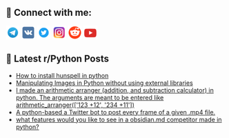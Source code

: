 ## 🔎 Connect with me:
[<img src="https://github.com/bullbesh/bullbesh/blob/main/images/Telegram.png" width="32" height="32" />](https://t.me/bullbesh)
[<img src="https://github.com/bullbesh/bullbesh/blob/main/images/VK.png" width="32" height="32" />](https://vk.com/bullbesh)
[<img src="https://github.com/bullbesh/bullbesh/blob/main/images/Twitter.png" width="32" height="32" />](https://twitter.com/bullbesh1)
[<img src="https://github.com/bullbesh/bullbesh/blob/main/images/Instagram.png" width="32" height="32" />](https://www.instagram.com/bullbesh)
[<img src="https://github.com/bullbesh/bullbesh/blob/main/images/Reddit.png" width="32" height="32" />](https://www.reddit.com/user/bullbesh)
[<img src="https://github.com/bullbesh/bullbesh/blob/main/images/YouTube.png" width="32" height="32" />](https://www.youtube.com/channel/UCtfjRs6uzgq5mfm8S06WTcg)

## 📕 Latest r/Python Posts
<!-- BLOG-POST-LIST:START -->
- [How to install hunspell in python](https://www.reddit.com/r/Python/comments/y42kxf/how_to_install_hunspell_in_python/)
- [Manipulating Images in Python without using external libraries](https://www.reddit.com/r/Python/comments/y40u19/manipulating_images_in_python_without_using/)
- [I made an arithmetic arranger &lpar;addition, and subtraction calculator&rpar; in python. The arguments are meant to be entered like arithmetic_arranger&lpar;[&#39;123 +12&#39;, &#39;234 +11&#39;]&rpar;](https://www.reddit.com/r/Python/comments/y4065e/i_made_an_arithmetic_arranger_addition_and/)
- [A python-based a Twitter bot to post every frame of a given .mp4 file.](https://www.reddit.com/r/Python/comments/y3zjb7/a_pythonbased_a_twitter_bot_to_post_every_frame/)
- [what features would you like to see in a obsidian.md competitor made in python?](https://www.reddit.com/r/Python/comments/y3z1ky/what_features_would_you_like_to_see_in_a/)
<!-- BLOG-POST-LIST:END -->
